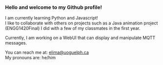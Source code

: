 ### **Hello and welcome to my Github profile!**

I am currently learning Python and Javascript!<br>
I like to collaborate with others on projects such as a Java animation project (ENGG1420Final) I did with a few of my classmates in the first year.

Currently, I am working on a WebUI that can display and manipulate MQTT messages.

You can reach me at: elima@uoguelph.ca<br>
My pronouns are: he/him
